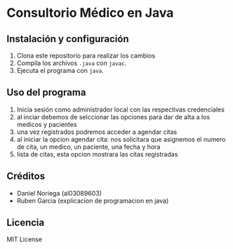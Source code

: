 # Consultorio Médico en Java

## Instalación y configuración
1. Clona este repositorio para realizar los cambios
2. Compila los archivos `.java` con `javac`.
3. Ejecuta el programa con `java`.

## Uso del programa
1. Inicia sesión como administrador local con las respectivas credenciales
2. al inciar debemos de selccionar las opciones para dar de alta a los medicos y pacientes
3. una vez registrados podremos acceder a agendar citas
4. al iniciar la opcion agendar cita: nos solicitara que asignemos el numero de cita, un medico, un paciente, una fecha y hora
5. lista de citas, esta opcion mostrara las citas registradas

## Créditos
- Daniel Noriega (al03089603)
- Ruben Garcia (explicacion de programacion en java) 

## Licencia
MIT License
